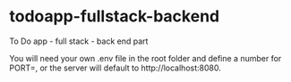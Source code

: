 # todoapp-fullstack-backend

To Do app - full stack - back end part

You will need your own .env file in the root folder and define a number for PORT=,
or the server will default to http://localhost:8080.
